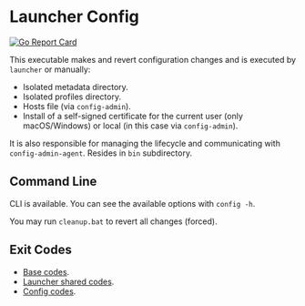 # Launcher Config

[![Go Report Card](https://goreportcard.com/badge/github.com/luskaner/aoe2DELanServer/launcher-config)](https://goreportcard.com/report/github.com/luskaner/aoe2DELanServer/launcher-config)

This executable makes and revert configuration changes and is executed by `launcher` or manually:

- Isolated metadata directory.
- Isolated profiles directory.
- Hosts file (via `config-admin`).
- Install of a self-signed certificate for the current user (only macOS/Windows) or local (in this case via
  `config-admin`).

It is also responsible for managing the lifecycle and communicating with `config-admin-agent`.
Resides in `bin` subdirectory.

## Command Line

CLI is available. You can see the available options with
`config -h`.

You may run `cleanup.bat` to revert all changes (forced).

## Exit Codes

* [Base codes](../common/errors.go).
* [Launcher shared codes](../launcher-common/errors.go).
* [Config codes](internal/errors.go).

